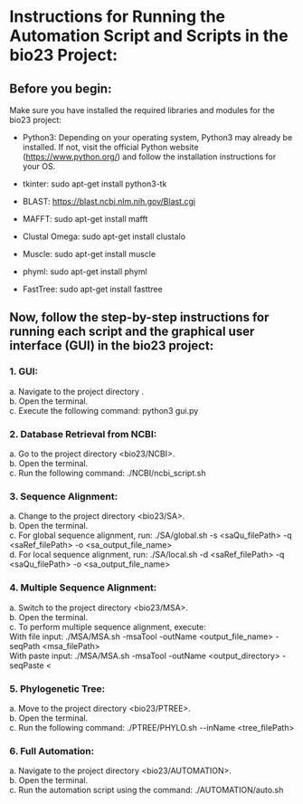 # Instructions for Running the Automation Script and Scripts in the bio23 Project:

## Before you begin:
Make sure you have installed the required libraries and modules for the bio23 project:

- Python3:
Depending on your operating system, Python3 may already be installed. If not, visit the official Python website (https://www.python.org/) and follow the installation instructions for your OS.

- tkinter:
sudo apt-get install python3-tk

- BLAST:
https://blast.ncbi.nlm.nih.gov/Blast.cgi

- MAFFT:
sudo apt-get install mafft

- Clustal Omega:
sudo apt-get install clustalo

- Muscle:
sudo apt-get install muscle

- phyml:
sudo apt-get install phyml

- FastTree:
sudo apt-get install fasttree


## Now, follow the step-by-step instructions for running each script and the graphical user interface (GUI) in the bio23 project:

### 1. GUI: <br>
a. Navigate to the project directory <bio23>. <br>
b. Open the terminal. <br>
c. Execute the following command: python3 gui.py <br>

### 2. Database Retrieval from NCBI: <br>
a. Go to the project directory <bio23/NCBI>. <br>
b. Open the terminal. <br>
c. Run the following command: ./NCBI/ncbi_script.sh <db-name> <accession-number> <br>

### 3. Sequence Alignment: <br>
a. Change to the project directory <bio23/SA>. <br>
b. Open the terminal. <br>
c. For global sequence alignment, run: ./SA/global.sh -s <saQu_filePath> -q <saRef_filePath> -o <sa_output_file_name> <br>
d. For local sequence alignment, run: ./SA/local.sh -d <saRef_filePath> -q <saQu_filePath> -o <sa_output_file_name> <br>

### 4. Multiple Sequence Alignment: <br>
a. Switch to the project directory <bio23/MSA>. <br>
b. Open the terminal. <br>
c. To perform multiple sequence alignment, execute: <br>
With file input: ./MSA/MSA.sh -msaTool <algorithm> -outName <output_file_name> -seqPath <msa_filePath> <br>
With paste input: ./MSA/MSA.sh -msaTool <algorithm> -outName <output_directory> -seqPaste <<EOF EOF> <br>

### 5. Phylogenetic Tree: <br>
a. Move to the project directory <bio23/PTREE>. <br>
b. Open the terminal. <br>
c. Run the following command: ./PTREE/PHYLO.sh --inName <tree_filePath> <br>

### 6. Full Automation: <br>
a. Navigate to the project directory <bio23/AUTOMATION>. <br>
b. Open the terminal. <br>
c. Run the automation script using the command: ./AUTOMATION/auto.sh <db> <accession-number> <alignNumber> <algorithm> <br>

